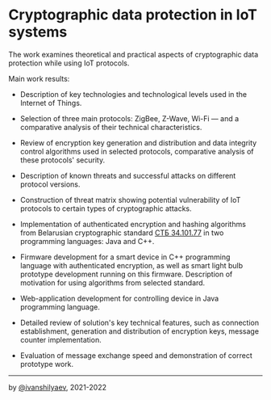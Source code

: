 # Cryptographic data protection in IoT systems

The work examines theoretical and practical aspects of cryptographic 
data protection while using IoT protocols.

Main work results:

- Description of key technologies and technological levels used in 
the Internet of Things.

- Selection of three main protocols: ZigBee, Z-Wave, Wi-Fi — 
and a comparative analysis of their technical characteristics.

- Review of encryption key generation and distribution and data integrity 
control algorithms used in selected protocols, comparative analysis 
of these protocols' security.

- Description of known threats and successful attacks on different 
protocol versions.

- Construction of threat matrix showing potential vulnerability 
of IoT protocols to certain types of cryptographic attacks.

- Implementation of authenticated encryption and hashing algorithms 
from Belarusian cryptographic standard 
[СТБ 34.101.77](http://apmi.bsu.by/assets/files/std/bash-spec24.pdf) 
in two programming languages: Java and C++.

- Firmware development for a smart device in C++ programming language 
with authenticated encryption, as well as smart light bulb prototype 
development running on this firmware. Description of motivation for using 
algorithms from selected standard.

- Web-application development for controlling device in Java programming 
language.

- Detailed review of solution's key technical features, such as
connection establishment, generation and distribution of encryption 
keys, message counter implementation.

- Evaluation of message exchange speed and demonstration of correct 
prototype work.

---

by [@ivanshilyaev](https://github.com/ivanshilyaev), 2021-2022
